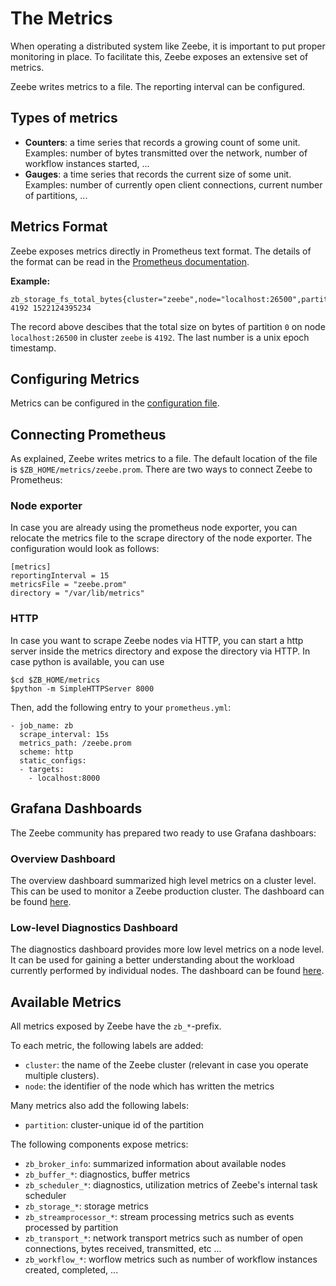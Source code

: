 # The Metrics

When operating a distributed system like Zeebe, it is important to put proper monitoring in place.
To facilitate this, Zeebe exposes an extensive set of metrics.

Zeebe writes metrics to a file. The reporting interval can be configured.

## Types of metrics

* **Counters**: a time series that records a growing count of some unit. Examples: number of bytes transmitted over the network, number of workflow instances started, ...
* **Gauges**: a time series that records the current size of some unit. Examples: number of currently open client connections, current number of partitions, ...

## Metrics Format

Zeebe exposes metrics directly in Prometheus text format.
The details of the format can be read in the [Prometheus documentation][prom-format].

**Example:**

```
zb_storage_fs_total_bytes{cluster="zeebe",node="localhost:26500",partition="0"} 4192 1522124395234
```

The record above descibes that the total size on bytes of partition `0` on node `localhost:26500` in cluster `zeebe` is `4192`. The last number is a unix epoch timestamp.

## Configuring Metrics

Metrics can be configured in the [configuration file](operations/the-zeebecfgtoml-file.html#Metrics).

## Connecting Prometheus

As explained, Zeebe writes metrics to a file. The default location of the file is `$ZB_HOME/metrics/zeebe.prom`. There are two ways to connect Zeebe to Prometheus:

### Node exporter

In case you are already using the prometheus node exporter, you can relocate the metrics file to the scrape directory of the node exporter. The configuration would look as follows:

```
[metrics]
reportingInterval = 15
metricsFile = "zeebe.prom"
directory = "/var/lib/metrics"
```

### HTTP

In case you want to scrape Zeebe nodes via HTTP, you can start a http server inside the metrics directory and expose
the directory via HTTP. In case python is available, you can use

```
$cd $ZB_HOME/metrics
$python -m SimpleHTTPServer 8000
```

Then, add the following entry to your `prometheus.yml`:

```
- job_name: zb
  scrape_interval: 15s
  metrics_path: /zeebe.prom
  scheme: http
  static_configs:
  - targets:
    - localhost:8000
```

## Grafana Dashboards

The Zeebe community has prepared two ready to use Grafana dashboars:

### Overview Dashboard

The overview dashboard summarized high level metrics on a cluster level. This can be used to monitor a Zeebe production cluster. The dashboard can be found [here](https://grafana.com/dashboards/5237).

### Low-level Diagnostics Dashboard

The diagnostics dashboard provides more low level metrics on a node level. It can be used for gaining a better understanding about the workload currently performed by individual nodes. The dashboard can be found [here](https://grafana.com/dashboards/5210).

## Available Metrics

All metrics exposed by Zeebe have the `zb_*`-prefix.

To each metric, the following labels are added:

* `cluster`: the name of the Zeebe cluster (relevant in case you operate multiple clusters).
* `node`: the identifier of the node which has written the metrics

Many metrics also add the following labels:

* `partition`: cluster-unique id of the partition

The following components expose metrics:

* `zb_broker_info`: summarized information about available nodes
* `zb_buffer_*`: diagnostics, buffer metrics
* `zb_scheduler_*`: diagnostics, utilization metrics of Zeebe's internal task scheduler
* `zb_storage_*`: storage metrics
* `zb_streamprocessor_*`: stream processing metrics such as events processed by partition
* `zb_transport_*`: network transport metrics such as number of open connections, bytes received, transmitted, etc ...
* `zb_workflow_*`: worflow metrics such as number of workflow instances created, completed, ...

[prom-format]: https://prometheus.io/docs/instrumenting/exposition_formats/#text-format-details
